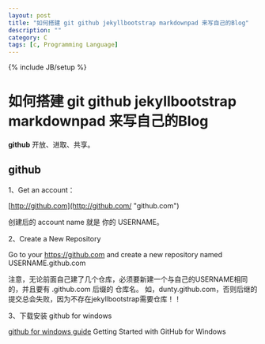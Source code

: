 ```yaml
---
layout: post
title: "如何搭建 git github jekyllbootstrap markdownpad 来写自己的Blog"
description: ""
category: C
tags: [c, Programming Language]
---
```

{% include JB/setup %}


# 如何搭建 git github jekyllbootstrap markdownpad 来写自己的Blog #

**github** 开放、进取、共享。

## github ##
1、Get an account：

[http://github.com](http://github.com/ "github.com")

创建后的 account name 就是 你的 USERNAME。

2、Create a New Repository

Go to your https://github.com and create a new repository named USERNAME.github.com

注意，无论前面自己建了几个仓库，必须要新建一个与自己的USERNAME相同的，并且要有 .github.com 后缀的 仓库名。
如，dunty.github.com，否则后继的提交总会失败，因为不存在jekyllbootstrap需要仓库！！

3、下载安装 github for windows

[github for windows guide](https://help.github.com/articles/getting-started-with-github-for-windows "windows")
Getting Started with GitHub for Windows
